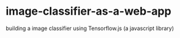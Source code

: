 # image-classifier-as-a-web-app
 building a image classifier using Tensorflow.js (a javascript library) 
